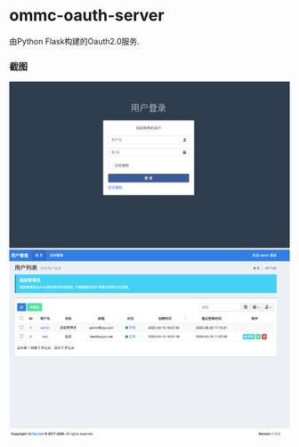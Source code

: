 # ommc-oauth-server
由Python Flask构建的Oauth2.0服务.
### 截图
![image](image/login.png)
![image](image/home.png)